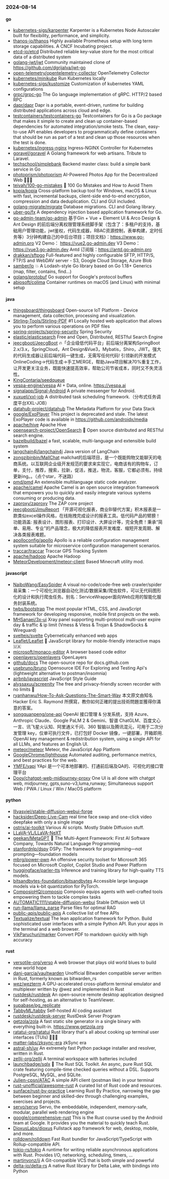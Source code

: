 ### 2024-08-14

#### go
* [kubernetes-sigs/karpenter](https://github.com/kubernetes-sigs/karpenter) Karpenter is a Kubernetes Node Autoscaler built for flexibility, performance, and simplicity.
* [thanos-io/thanos](https://github.com/thanos-io/thanos) Highly available Prometheus setup with long term storage capabilities. A CNCF Incubating project.
* [etcd-io/etcd](https://github.com/etcd-io/etcd) Distributed reliable key-value store for the most critical data of a distributed system
* [golang-jwt/jwt](https://github.com/golang-jwt/jwt) Community maintained clone of https://github.com/dgrijalva/jwt-go
* [open-telemetry/opentelemetry-collector](https://github.com/open-telemetry/opentelemetry-collector) OpenTelemetry Collector
* [kubernetes/minikube](https://github.com/kubernetes/minikube) Run Kubernetes locally
* [kubernetes-sigs/kustomize](https://github.com/kubernetes-sigs/kustomize) Customization of kubernetes YAML configurations
* [grpc/grpc-go](https://github.com/grpc/grpc-go) The Go language implementation of gRPC. HTTP/2 based RPC
* [dapr/dapr](https://github.com/dapr/dapr) Dapr is a portable, event-driven, runtime for building distributed applications across cloud and edge.
* [testcontainers/testcontainers-go](https://github.com/testcontainers/testcontainers-go) Testcontainers for Go is a Go package that makes it simple to create and clean up container-based dependencies for automated integration/smoke tests. The clean, easy-to-use API enables developers to programmatically define containers that should be run as part of a test and clean up those resources when the test is done.
* [kubernetes/ingress-nginx](https://github.com/kubernetes/ingress-nginx) Ingress-NGINX Controller for Kubernetes
* [goravel/goravel](https://github.com/goravel/goravel) A Golang framework for web artisans. Tribute to Laravel.
* [techschool/simplebank](https://github.com/techschool/simplebank) Backend master class: build a simple bank service in Go
* [photoprism/photoprism](https://github.com/photoprism/photoprism) AI-Powered Photos App for the Decentralized Web 🌈💎✨
* [teivah/100-go-mistakes](https://github.com/teivah/100-go-mistakes) 📖 100 Go Mistakes and How to Avoid Them
* [kopia/kopia](https://github.com/kopia/kopia) Cross-platform backup tool for Windows, macOS & Linux with fast, incremental backups, client-side end-to-end encryption, compression and data deduplication. CLI and GUI included.
* [golang-migrate/migrate](https://github.com/golang-migrate/migrate) Database migrations. CLI and Golang library.
* [uber-go/fx](https://github.com/uber-go/fx) A dependency injection based application framework for Go.
* [go-admin-team/go-admin](https://github.com/go-admin-team/go-admin) 基于Gin + Vue + Element UI & Arco Design & Ant Design 的前后端分离权限管理系统脚手架（包含了：多租户的支持，基础用户管理功能，jwt鉴权，代码生成器，RBAC资源控制，表单构建，定时任务等）3分钟构建自己的中后台项目；项目文档》：https://www.go-admin.pro V2 Demo： https://vue2.go-admin.dev V3 Demo： https://vue3.go-admin.dev Antd 订阅版：https://antd.go-admin.pro
* [drakkan/sftpgo](https://github.com/drakkan/sftpgo) Full-featured and highly configurable SFTP, HTTP/S, FTP/S and WebDAV server - S3, Google Cloud Storage, Azure Blob
* [samber/lo](https://github.com/samber/lo) 💥 A Lodash-style Go library based on Go 1.18+ Generics (map, filter, contains, find...)
* [golang/protobuf](https://github.com/golang/protobuf) Go support for Google's protocol buffers
* [abiosoft/colima](https://github.com/abiosoft/colima) Container runtimes on macOS (and Linux) with minimal setup

#### java
* [thingsboard/thingsboard](https://github.com/thingsboard/thingsboard) Open-source IoT Platform - Device management, data collection, processing and visualization.
* [Stirling-Tools/Stirling-PDF](https://github.com/Stirling-Tools/Stirling-PDF) #1 Locally hosted web application that allows you to perform various operations on PDF files
* [spring-projects/spring-security](https://github.com/spring-projects/spring-security) Spring Security
* [elastic/elasticsearch](https://github.com/elastic/elasticsearch) Free and Open, Distributed, RESTful Search Engine
* [jeecgboot/JeecgBoot](https://github.com/jeecgboot/JeecgBoot) 🔥「企业级低代码平台」前后端分离架构SpringBoot 2.x/3.x，SpringCloud，Ant Design&Vue3，Mybatis，Shiro，JWT。强大的代码生成器让前后端代码一键生成，无需写任何代码! 引领新的开发模式OnlineCoding->代码生成->手工MERGE，帮助Java项目解决70%重复工作，让开发更关注业务，既能快速提高效率，帮助公司节省成本，同时又不失灵活性。
* [KingContaria/seedqueue](https://github.com/KingContaria/seedqueue)
* [vespa-engine/vespa](https://github.com/vespa-engine/vespa) AI + Data, online. https://vespa.ai
* [signalapp/Signal-Android](https://github.com/signalapp/Signal-Android) A private messenger for Android.
* [xuxueli/xxl-job](https://github.com/xuxueli/xxl-job) A distributed task scheduling framework.（分布式任务调度平台XXL-JOB）
* [datahub-project/datahub](https://github.com/datahub-project/datahub) The Metadata Platform for your Data Stack
* [google/ExoPlayer](https://github.com/google/ExoPlayer) This project is deprecated and stale. The latest ExoPlayer code is available in https://github.com/androidx/media
* [apache/hive](https://github.com/apache/hive) Apache Hive
* [opensearch-project/OpenSearch](https://github.com/opensearch-project/OpenSearch) 🔎 Open source distributed and RESTful search engine.
* [bazelbuild/bazel](https://github.com/bazelbuild/bazel) a fast, scalable, multi-language and extensible build system
* [langchain4j/langchain4j](https://github.com/langchain4j/langchain4j) Java version of LangChain
* [zongzibinbin/MallChat](https://github.com/zongzibinbin/MallChat) mallchat的后端项目，是一个既能购物又能聊天的电商系统。以互联网企业级开发规范的要求来实现它，电商该有的购物车，订单，支付，推荐，搜索，拉新，促活，推送，物流，客服，它都必须有。持续更新ing。。（点个star，不迷路）
* [pmd/pmd](https://github.com/pmd/pmd) An extensible multilanguage static code analyzer.
* [apache/camel](https://github.com/apache/camel) Apache Camel is an open source integration framework that empowers you to quickly and easily integrate various systems consuming or producing data.
* [zaproxy/zaproxy](https://github.com/zaproxy/zaproxy) The ZAP core project
* [jeecgboot/JimuReport](https://github.com/jeecgboot/JimuReport) 「开源可视化报表，商业BI替代方案」积木报表是一款类似excel操作风格，在线拖拽完成设计的报表工具。低代码产品的臂膀！功能涵盖: 报表设计、图形报表、打印设计、大屏设计等，完全免费！秉承“简单、易用、专业”的产品理念，极大的降低报表开发难度、缩短开发周期、解决各类报表难题。
* [apolloconfig/apollo](https://github.com/apolloconfig/apollo) Apollo is a reliable configuration management system suitable for microservice configuration management scenarios.
* [traccar/traccar](https://github.com/traccar/traccar) Traccar GPS Tracking System
* [apache/hadoop](https://github.com/apache/hadoop) Apache Hadoop
* [MeteorDevelopment/meteor-client](https://github.com/MeteorDevelopment/meteor-client) Based Minecraft utility mod.

#### javascript
* [NaiboWang/EasySpider](https://github.com/NaiboWang/EasySpider) A visual no-code/code-free web crawler/spider易采集：一个可视化浏览器自动化测试/数据采集/爬虫软件，可以无代码图形化的设计和执行爬虫任务。别名：ServiceWrapper面向Web应用的智能化服务封装系统。
* [twbs/bootstrap](https://github.com/twbs/bootstrap) The most popular HTML, CSS, and JavaScript framework for developing responsive, mobile first projects on the web.
* [MHSanaei/3x-ui](https://github.com/MHSanaei/3x-ui) Xray panel supporting multi-protocol multi-user expire day & traffic & ip limit (Vmess & Vless & Trojan & ShadowSocks & Wireguard)
* [sveltejs/svelte](https://github.com/sveltejs/svelte) Cybernetically enhanced web apps
* [Leaflet/Leaflet](https://github.com/Leaflet/Leaflet) 🍃 JavaScript library for mobile-friendly interactive maps 🇺🇦
* [microsoft/monaco-editor](https://github.com/microsoft/monaco-editor) A browser based code editor
* [openlayers/openlayers](https://github.com/openlayers/openlayers) OpenLayers
* [github/docs](https://github.com/github/docs) The open-source repo for docs.github.com
* [usebruno/bruno](https://github.com/usebruno/bruno) Opensource IDE For Exploring and Testing Api's (lightweight alternative to postman/insomnia)
* [airbnb/javascript](https://github.com/airbnb/javascript) JavaScript Style Guide
* [alyssaxuu/screenity](https://github.com/alyssaxuu/screenity) The free and privacy-friendly screen recorder with no limits 🎥
* [ryanhanwu/How-To-Ask-Questions-The-Smart-Way](https://github.com/ryanhanwu/How-To-Ask-Questions-The-Smart-Way) 本文原文由知名 Hacker Eric S. Raymond 所撰寫，教你如何正確的提出技術問題並獲得你滿意的答案。
* [songquanpeng/one-api](https://github.com/songquanpeng/one-api) OpenAI 接口管理 & 分发系统，支持 Azure、Anthropic Claude、Google PaLM 2 & Gemini、智谱 ChatGLM、百度文心一言、讯飞星火认知、阿里通义千问、360 智脑以及腾讯混元，可用于二次分发管理 key，仅单可执行文件，已打包好 Docker 镜像，一键部署，开箱即用. OpenAI key management & redistribution system, using a single API for all LLMs, and features an English UI.
* [meteor/meteor](https://github.com/meteor/meteor) Meteor, the JavaScript App Platform
* [GoogleChrome/lighthouse](https://github.com/GoogleChrome/lighthouse) Automated auditing, performance metrics, and best practices for the web.
* [YMFE/yapi](https://github.com/YMFE/yapi) YApi 是一个可本地部署的、打通前后端及QA的、可视化的接口管理平台
* [Dooy/chatgpt-web-midjourney-proxy](https://github.com/Dooy/chatgpt-web-midjourney-proxy) One UI is all done with chatgpt web, midjourney, gpts,suno-v3,luma,runway; Simultaneous support Web / PWA / Linux / Win / MacOS platform

#### python
* [lllyasviel/stable-diffusion-webui-forge](https://github.com/lllyasviel/stable-diffusion-webui-forge)
* [hacksider/Deep-Live-Cam](https://github.com/hacksider/Deep-Live-Cam) real time face swap and one-click video deepfake with only a single image
* [ostris/ai-toolkit](https://github.com/ostris/ai-toolkit) Various AI scripts. Mostly Stable Diffusion stuff.
* [LLaVA-VL/LLaVA-NeXT](https://github.com/LLaVA-VL/LLaVA-NeXT)
* [geekan/MetaGPT](https://github.com/geekan/MetaGPT) 🌟 The Multi-Agent Framework: First AI Software Company, Towards Natural Language Programming
* [stanfordnlp/dspy](https://github.com/stanfordnlp/dspy) DSPy: The framework for programming—not prompting—foundation models
* [mbrg/power-pwn](https://github.com/mbrg/power-pwn) An offensive security toolset for Microsoft 365 focused on Microsoft Copilot, Copilot Studio and Power Platform
* [huggingface/parler-tts](https://github.com/huggingface/parler-tts) Inference and training library for high-quality TTS models.
* [bitsandbytes-foundation/bitsandbytes](https://github.com/bitsandbytes-foundation/bitsandbytes) Accessible large language models via k-bit quantization for PyTorch.
* [ComposioHQ/composio](https://github.com/ComposioHQ/composio) Composio equips agents with well-crafted tools empowering them to tackle complex tasks
* [AUTOMATIC1111/stable-diffusion-webui](https://github.com/AUTOMATIC1111/stable-diffusion-webui) Stable Diffusion web UI
* [run-llama/llama_parse](https://github.com/run-llama/llama_parse) Parse files for optimal RAG
* [public-apis/public-apis](https://github.com/public-apis/public-apis) A collective list of free APIs
* [Textualize/textual](https://github.com/Textualize/textual) The lean application framework for Python. Build sophisticated user interfaces with a simple Python API. Run your apps in the terminal and a web browser.
* [VikParuchuri/marker](https://github.com/VikParuchuri/marker) Convert PDF to markdown quickly with high accuracy

#### rust
* [versotile-org/verso](https://github.com/versotile-org/verso) A web browser that plays old world blues to build new world hope
* [dani-garcia/vaultwarden](https://github.com/dani-garcia/vaultwarden) Unofficial Bitwarden compatible server written in Rust, formerly known as bitwarden_rs
* [wez/wezterm](https://github.com/wez/wezterm) A GPU-accelerated cross-platform terminal emulator and multiplexer written by @wez and implemented in Rust
* [rustdesk/rustdesk](https://github.com/rustdesk/rustdesk) An open-source remote desktop application designed for self-hosting, as an alternative to TeamViewer.
* [supabase/pg_replicate](https://github.com/supabase/pg_replicate)
* [TabbyML/tabby](https://github.com/TabbyML/tabby) Self-hosted AI coding assistant
* [rustdesk/rustdesk-server](https://github.com/rustdesk/rustdesk-server) RustDesk Server Program
* [getzola/zola](https://github.com/getzola/zola) A fast static site generator in a single binary with everything built-in. https://www.getzola.org
* [ratatui-org/ratatui](https://github.com/ratatui-org/ratatui) Rust library that's all about cooking up terminal user interfaces (TUIs) 👨‍🍳🐀
* [matter-labs/zksync-era](https://github.com/matter-labs/zksync-era) zkSync era
* [astral-sh/uv](https://github.com/astral-sh/uv) An extremely fast Python package installer and resolver, written in Rust.
* [zellij-org/zellij](https://github.com/zellij-org/zellij) A terminal workspace with batteries included
* [launchbadge/sqlx](https://github.com/launchbadge/sqlx) 🧰 The Rust SQL Toolkit. An async, pure Rust SQL crate featuring compile-time checked queries without a DSL. Supports PostgreSQL, MySQL, and SQLite.
* [Julien-cpsn/ATAC](https://github.com/Julien-cpsn/ATAC) A simple API client (postman like) in your terminal
* [rust-unofficial/awesome-rust](https://github.com/rust-unofficial/awesome-rust) A curated list of Rust code and resources.
* [sunface/rust-by-practice](https://github.com/sunface/rust-by-practice) Learning Rust By Practice, narrowing the gap between beginner and skilled-dev through challenging examples, exercises and projects.
* [servo/servo](https://github.com/servo/servo) Servo, the embeddable, independent, memory-safe, modular, parallel web rendering engine
* [google/comprehensive-rust](https://github.com/google/comprehensive-rust) This is the Rust course used by the Android team at Google. It provides you the material to quickly teach Rust.
* [DioxusLabs/dioxus](https://github.com/DioxusLabs/dioxus) Fullstack app framework for web, desktop, mobile, and more.
* [rolldown/rolldown](https://github.com/rolldown/rolldown) Fast Rust bundler for JavaScript/TypeScript with Rollup-compatible API.
* [tokio-rs/tokio](https://github.com/tokio-rs/tokio) A runtime for writing reliable asynchronous applications with Rust. Provides I/O, networking, scheduling, timers, ...
* [martinvonz/jj](https://github.com/martinvonz/jj) A Git-compatible VCS that is both simple and powerful
* [delta-io/delta-rs](https://github.com/delta-io/delta-rs) A native Rust library for Delta Lake, with bindings into Python

